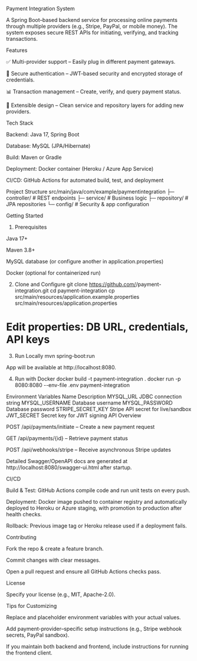 Payment Integration System

A Spring Boot–based backend service for processing online payments through multiple providers (e.g., Stripe, PayPal, or mobile money).
The system exposes secure REST APIs for initiating, verifying, and tracking transactions.

Features

✅ Multi-provider support – Easily plug in different payment gateways.

🔐 Secure authentication – JWT-based security and encrypted storage of credentials.

📊 Transaction management – Create, verify, and query payment status.

🧩 Extensible design – Clean service and repository layers for adding new providers.

Tech Stack

Backend: Java 17, Spring Boot

Database: MySQL (JPA/Hibernate)

Build: Maven or Gradle

Deployment: Docker container (Heroku / Azure App Service)

CI/CD: GitHub Actions for automated build, test, and deployment

Project Structure
src/main/java/com/example/paymentintegration
 ├─ controller/        # REST endpoints
 ├─ service/           # Business logic
 ├─ repository/        # JPA repositories
 └─ config/            # Security & app configuration

Getting Started
1. Prerequisites

Java 17+

Maven 3.8+

MySQL database (or configure another in application.properties)

Docker (optional for containerized run)

2. Clone and Configure
git clone https://github.com/<your-org>/payment-integration.git
cd payment-integration
cp src/main/resources/application.example.properties src/main/resources/application.properties
# Edit properties: DB URL, credentials, API keys

3. Run Locally
mvn spring-boot:run


App will be available at http://localhost:8080.

4. Run with Docker
docker build -t payment-integration .
docker run -p 8080:8080 --env-file .env payment-integration

Environment Variables
Name	Description
MYSQL_URL	JDBC connection string
MYSQL_USERNAME	Database username
MYSQL_PASSWORD	Database password
STRIPE_SECRET_KEY	Stripe API secret for live/sandbox
JWT_SECRET	Secret key for JWT signing
API Overview

POST /api/payments/initiate – Create a new payment request

GET /api/payments/{id} – Retrieve payment status

POST /api/webhooks/stripe – Receive asynchronous Stripe updates

Detailed Swagger/OpenAPI docs are generated at http://localhost:8080/swagger-ui.html after startup.

CI/CD

Build & Test: GitHub Actions compile code and run unit tests on every push.

Deployment: Docker image pushed to container registry and automatically deployed to Heroku or Azure staging, with promotion to production after health checks.

Rollback: Previous image tag or Heroku release used if a deployment fails.

Contributing

Fork the repo & create a feature branch.

Commit changes with clear messages.

Open a pull request and ensure all GitHub Actions checks pass.

License

Specify your license (e.g., MIT, Apache-2.0).

Tips for Customizing

Replace <your-org> and placeholder environment variables with your actual values.

Add payment-provider–specific setup instructions (e.g., Stripe webhook secrets, PayPal sandbox).

If you maintain both backend and frontend, include instructions for running the frontend client.
